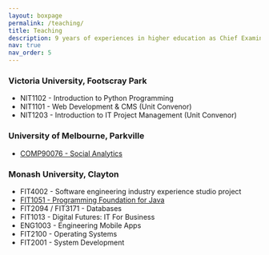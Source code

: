 ```yaml
---
layout: boxpage
permalink: /teaching/
title: Teaching
description: 9 years of experiences in higher education as Chief Examiner, Lecturer and Tutor including teaching materials and assessments development for the following units/subject.
nav: true
nav_order: 5
---
```


### **Victoria University, Footscray Park**

- NIT1102 - Introduction to Python Programming
- NIT1101 - Web Development & CMS (Unit Convenor)
- NIT1203 - Introduction to IT Project Management (Unit Convenor)

### **University of Melbourne, Parkville**

- [COMP90076 - Social Analytics](https://handbook.unimelb.edu.au/2024/subjects/comp90076/dates-times)

### **Monash University, Clayton**

- FIT4002 - Software engineering industry experience studio project
- [FIT1051 - Programming Foundation for Java](https://handbook.monash.edu/2022/units/FIT1051?year=2022)
- FIT2094 / FIT3171 - Databases
- FIT1013 - Digital Futures:  IT For Business
- ENG1003 - Engineering Mobile Apps
- FIT2100 - Operating Systems
- FIT2001 - System Development